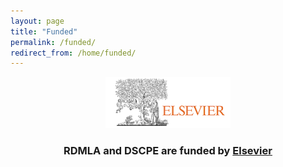 ```yaml
---
layout: page
title: "Funded"
permalink: /funded/
redirect_from: /home/funded/
---
```



<p align="center"><img src="/images/icons_logos/partner_institutions_logos/Elsevier.png" alt="Elsevier Logo" width="200"></p> 
<h3><b><p align="center"> RDMLA and DSCPE are funded by <a href="https://www.elsevier.com/librarian/library-connect-academy#3-data-management-course" target="_blank">Elsevier</a></p>

